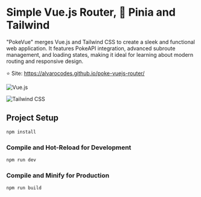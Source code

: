 # Simple Vue.js Router, 🍍 Pinia and Tailwind

"PokeVue" merges Vue.js and Tailwind CSS to create a sleek and functional web application. It features PokeAPI integration, advanced subroute management, and loading states, making it ideal for learning about modern routing and responsive design.

⭐ Site: https://alvarocodes.github.io/poke-vuejs-router/

![Vue.js](https://img.shields.io/badge/Vue.js-35495E?logo=vue.js&logoColor=4FC08D&style=for-the-badge)

![Tailwind CSS](https://img.shields.io/badge/Tailwind_CSS-38B2AC?logo=tailwind-css&logoColor=white&style=for-the-badge)

## Project Setup

```sh
npm install
```

### Compile and Hot-Reload for Development

```sh
npm run dev
```

### Compile and Minify for Production

```sh
npm run build
```
